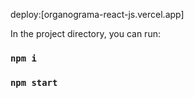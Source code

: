deploy:[organograma-react-js.vercel.app]

In the project directory, you can run:

### `npm i`
### `npm start`


